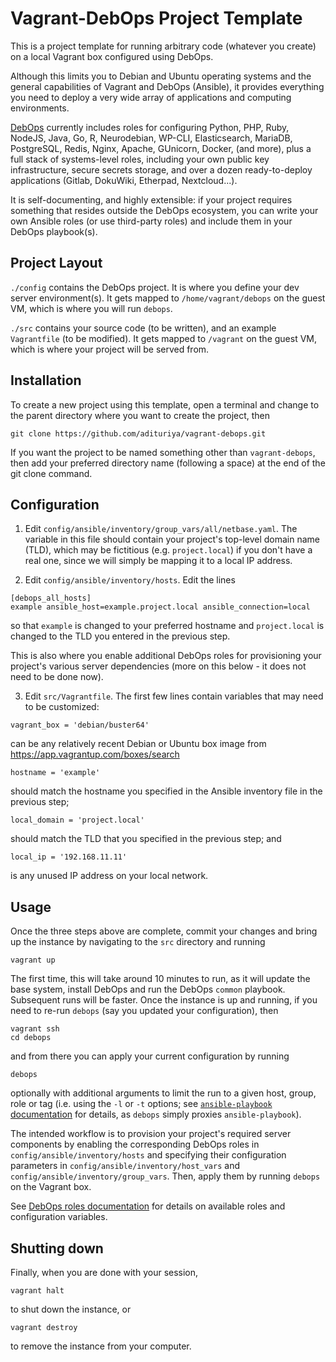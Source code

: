 # Vagrant-DebOps Project Template

This is a project template for running arbitrary code (whatever you create)
on a local Vagrant box configured using DebOps.

Although this limits you to Debian and Ubuntu operating systems
and the general capabilities of Vagrant and DebOps (Ansible),
it provides everything you need to deploy a very wide array
of applications and computing environments.

[DebOps](https://docs.debops.org/) currently includes roles for configuring
Python, PHP, Ruby, NodeJS, Java, Go, R, Neurodebian, WP-CLI, Elasticsearch, MariaDB,
PostgreSQL, Redis, Nginx, Apache, GUnicorn, Docker, (and more),
plus a full stack of systems-level roles,
including your own public key infrastructure, secure secrets storage, and over a dozen
ready-to-deploy applications (Gitlab, DokuWiki, Etherpad, Nextcloud...).

It is self-documenting, and highly extensible: if your project requires something
that resides outside the DebOps ecosystem,
you can write your own Ansible roles (or use third-party roles)
and include them in your DebOps playbook(s).

## Project Layout

`./config` contains the DebOps project. It is where you
define your dev server environment(s).
It gets mapped to `/home/vagrant/debops` on the guest VM,
which is where you will run `debops`.

`./src` contains your source code (to be written),
and an example `Vagrantfile` (to be modified).
It gets mapped to `/vagrant` on the guest VM,
which is where your project will be served from.

## Installation

To create a new project using this template, open a terminal and change to the parent
directory where you want to create the project, then

```
git clone https://github.com/adituriya/vagrant-debops.git
```

If you want the project to be named something other than `vagrant-debops`,
then add your preferred directory name (following a space)
at the end of the git clone command.

## Configuration

1. Edit `config/ansible/inventory/group_vars/all/netbase.yaml`.
The variable in this file should contain your project's top-level
domain name (TLD), which may be fictitious (e.g. `project.local`)
if you don't have a real one, since we will simply be mapping it
to a local IP address.

2. Edit `config/ansible/inventory/hosts`.
Edit the lines

```
[debops_all_hosts]
example ansible_host=example.project.local ansible_connection=local
```

so that `example` is changed to your preferred hostname
and `project.local` is changed to the TLD you entered in the
previous step.

This is also where you enable additional DebOps roles for
provisioning your project's various server dependencies (more on this
below - it does not need to be done now).

3. Edit `src/Vagrantfile`. The first few lines contain
variables that may need to be customized:

```
vagrant_box = 'debian/buster64'
```

can be any relatively recent Debian or Ubuntu box image from
https://app.vagrantup.com/boxes/search

```
hostname = 'example'
```

should match the hostname you specified in the Ansible inventory
file in the previous step;

```
local_domain = 'project.local'
```

should match the TLD that you specified in the previous step; and

```
local_ip = '192.168.11.11'
```

is any unused IP address on your local network.


## Usage

Once the three steps above are complete, commit your changes and
bring up the instance by navigating to the `src` directory and running

```
vagrant up
```

The first time, this will take around 10 minutes to run,
as it will update the base system, install DebOps and run
the DebOps `common` playbook.
Subsequent runs will be faster. Once the instance is up and running,
if you need to re-run `debops` (say you updated your configuration), then

```
vagrant ssh
cd debops
```

and from there you can apply your current configuration by running

```
debops
```

optionally with additional arguments to limit the run
to a given host, group, role or tag (i.e. using the `-l` or `-t` options;
see [`ansible-playbook` documentation](https://docs.ansible.com/ansible/latest/cli/ansible-playbook.html) for details, as `debops` simply proxies `ansible-playbook`).

The intended workflow is to provision your project's
required server components by enabling the corresponding DebOps roles in
`config/ansible/inventory/hosts` and specifying their
configuration parameters in `config/ansible/inventory/host_vars`
and `config/ansible/inventory/group_vars`. Then, apply them
by running `debops` on the Vagrant box.

See [DebOps roles documentation](https://docs.debops.org/en/master/ansible/roles/index.html)
for details on available roles and configuration variables.

## Shutting down

Finally, when you are done with your session,

```
vagrant halt
```

to shut down the instance, or

```
vagrant destroy
```

to remove the instance from your computer.